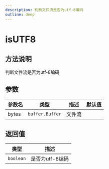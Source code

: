 ```yaml
---
description: 判断文件流是否为utf-8编码
outline: deep
---
```


# isUTF8

## 方法说明

判断文件流是否为utf-8编码

## 参数

| 参数名 | 类型 | 描述 | 默认值 |
| --- | --- | --- | --- |
| bytes | `buffer.Buffer` | 文件流 |  |

## 返回值

| 类型 | 描述 |
| --- | --- |
| `boolean` | 是否为utf-8编码 |
